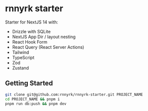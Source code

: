 # rnnyrk starter

Starter for NextJS 14 with:

- Drizzle with SQLite
- NextJS App Dir / layout nesting
- React Hook Form
- React Query (React Server Actions)
- Tailwind
- TypeScript
- Zod
- Zustand

## Getting Started

```bash
git clone git@github.com:rnnyrk/rnnyrk-starter.git PROJECT_NAME
cd PROJECT_NAME && pnpm i
pnpm run db:push && pnpm dev
```

